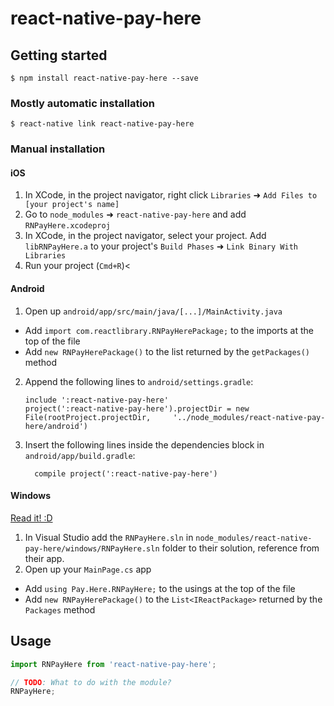 
# react-native-pay-here

## Getting started

`$ npm install react-native-pay-here --save`

### Mostly automatic installation

`$ react-native link react-native-pay-here`

### Manual installation


#### iOS

1. In XCode, in the project navigator, right click `Libraries` ➜ `Add Files to [your project's name]`
2. Go to `node_modules` ➜ `react-native-pay-here` and add `RNPayHere.xcodeproj`
3. In XCode, in the project navigator, select your project. Add `libRNPayHere.a` to your project's `Build Phases` ➜ `Link Binary With Libraries`
4. Run your project (`Cmd+R`)<

#### Android

1. Open up `android/app/src/main/java/[...]/MainActivity.java`
  - Add `import com.reactlibrary.RNPayHerePackage;` to the imports at the top of the file
  - Add `new RNPayHerePackage()` to the list returned by the `getPackages()` method
2. Append the following lines to `android/settings.gradle`:
  	```
  	include ':react-native-pay-here'
  	project(':react-native-pay-here').projectDir = new File(rootProject.projectDir, 	'../node_modules/react-native-pay-here/android')
  	```
3. Insert the following lines inside the dependencies block in `android/app/build.gradle`:
  	```
      compile project(':react-native-pay-here')
  	```

#### Windows
[Read it! :D](https://github.com/ReactWindows/react-native)

1. In Visual Studio add the `RNPayHere.sln` in `node_modules/react-native-pay-here/windows/RNPayHere.sln` folder to their solution, reference from their app.
2. Open up your `MainPage.cs` app
  - Add `using Pay.Here.RNPayHere;` to the usings at the top of the file
  - Add `new RNPayHerePackage()` to the `List<IReactPackage>` returned by the `Packages` method


## Usage
```javascript
import RNPayHere from 'react-native-pay-here';

// TODO: What to do with the module?
RNPayHere;
```
  